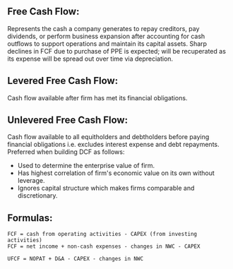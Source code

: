 ## Free Cash Flow:
Represents the cash a company generates to repay creditors, pay dividends, or perform business expansion after accounting for cash outflows to support operations and maintain its capital assets. Sharp declines in FCF due to purchase of PPE is expected; will be recuperated as its expense will be spread out over time via depreciation.

## Levered Free Cash Flow:
Cash flow available after firm has met its financial obligations.

## Unlevered Free Cash Flow:
Cash flow available to all equitholders and debtholders before paying financial obligations i.e. excludes interest expense and debt repayments. Preferred when building DCF as follows:
- Used to determine the enterprise value of firm.
- Has highest correlation of firm's economic value on its own without leverage.
- Ignores capital structure which makes firms comparable and discretionary. 

## Formulas:
```
FCF = cash from operating activities - CAPEX (from investing activities)
FCF = net income + non-cash expenses - changes in NWC - CAPEX

UFCF = NOPAT + D&A - CAPEX - changes in NWC
```
